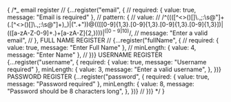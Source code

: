 {
/\*_ email register
// {...register("email", {
// required: { value: true, message: "Email is required" },
// pattern: {
// value:
// /^((([^<>()[\]\\.,;:\s@"]+(\.[^<>()[\]\\.,;:\s@"]+)_)|(".+"))@((\[[0-9]{1,3}\.[0-9]{1,3}\.[0-9]{1,3}\.[0-9]{1,3}])|(([a-zA-Z\-0-9]+\.)+[a-zA-Z]{2,})))$|^([0-9]{10})$/,
// message: "Enter a valid email",
// },
FULL NAME REGISTER
// {...register("fullName", {
// required: { value: true, message: "Enter Full Name" },
// minLength: { value: 4, message: "Enter Name" },
// })}
USERNAME REGISTER
{...register("username", {
required: { value: true, message: "Username required" },
minLength: {
value: 3,
message: "Enter a valid username",
},
})}
PASSWORD REGISTER
{...register("password", {
required: { value: true, message: "Password required" },
minLength: {
value: 8,
message: "Password should be 8 characters long",
},
})}
// })} \*/
}
